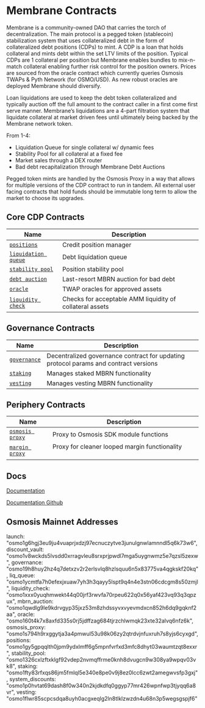 
# Membrane Contracts

Membrane is a community-owned DAO that carries the torch of decentralization. The main protocol is a pegged token (stablecoin) stabilization system that uses collateralized debt in the form of collateralized debt positions (CDPs) to mint. A CDP is a loan that holds collateral and mints debt within the set LTV limits of the position. Typical CDPs are 1 collateral per position but Membrane enables bundles to mix-n-match collateral enabling further risk control for the position owners. Prices are sourced from the oracle contract which currently queries Osmosis TWAPs & Pyth Network (for OSMO/USD). As new robust oracles are deployed Membrane should diversify.

Loan liquidations are used to keep the debt token collateralized and typically auction off the full amount to the contract caller in a first come first serve manner. Membrane’s liquidations are a 4-part filtration system that liquidate collateral at market driven fees until ultimately being backed by the Membrane network token. 

From 1-4: 
- Liquidation Queue for single collateral w/ dynamic fees 
- Stability Pool for all collateral at a fixed fee
- Market sales through a DEX router
- Bad debt recapitalization through Membrane Debt Auctions

Pegged token mints are handled by the Osmosis Proxy in a way that allows for multiple versions of the CDP contract to run in tandem. All external user facing contracts that hold funds should be immutable long term to allow the market to choose its upgrades. 

## Core CDP Contracts

| Name                                                       | Description                                  |
| ---------------------------------------------------------- | -------------------------------------------- |
| [`positions`](contracts/cdp)                               | Credit position manager                      |
| [`liquidation queue`](contracts/liq-queue)                   | Debt liquidation queue                       |
| [`stability pool`](contracts/stability-pool)               | Position stability pool                      |
| [`debt auction`](contracts/debt_auction)                   | Last-resort MBRN auction for bad debt        |
| [`oracle`](contracts/oracle)                               | TWAP oracles for approved assets             |
| [`liquidity check`](contracts/liquidity_check)             | Checks for acceptable AMM liquidity of collateral assets ‎ ‎  ‎ ‎ ‎ ‎ ‎ ‎ ‎ ‎ ‎ ‎ ‎ ‎ ‎ ‎ ‎ ‎ ‎ ‎ ‎ ‎ ‎ ‎ ‎ ‎ ‎ ‎ ‎‎ ‎ ‎ ‎ ‎ ‎ ‎ ‎ ‎ ‎ ‎ ‎ ‎ |

## Governance Contracts

| Name                                                       | Description                                  |
| ---------------------------------------------------------- | -------------------------------------------- |
| [`governance`](contracts/governance)                       | Decentralized governance contract for updating protocol params and contract versions |
| [`staking`](contracts/staking)                             | Manages staked MBRN functionality            |
| [`vesting`](contracts/vesting)                             | Manages vesting MBRN functionality           |

## Periphery Contracts

| Name                                                       | Description                                  |
| ---------------------------------------------------------- | -------------------------------------------- |
| [`osmosis proxy`](contracts/osmosis-proxy)                 | Proxy to Osmosis SDK module functions        |
| [`margin proxy`](contracts/margin-proxy)                   | Proxy for cleaner looped margin functionality    ‎ ‎  ‎ ‎ ‎ ‎ ‎ ‎ ‎ ‎ ‎ ‎ ‎ ‎ ‎ ‎ ‎ ‎ ‎ ‎ ‎ ‎ ‎ ‎ ‎ ‎ ‎ ‎ ‎‎ ‎ ‎ ‎ ‎ ‎ ‎ ‎ ‎ ‎ ‎ ‎ ‎  ‎ ‎  ‎ ‎ ‎ ‎ ‎ ‎ ‎ ‎ ‎ ‎ ‎ ‎ ‎ ‎ ‎ ‎ ‎ ‎ ‎  |


## Docs
[Documentation](https://membrane-finance.gitbook.io/membrane-docs-1/)

[Documentation Github](https://github.com/triccs/membrane-docs)

## Osmosis Mainnet Addresses
launch: "osmo1g6hgj3eu9ju4vuaprjxdzj97ecnuczytve3junulgnwlamnndl5q6k73w6",
discount_vault: "osmo1v8wckds5lvsdd0xrragvleu8srxprjpwdl7mga5uygnwmz5e7qzsl5zexw",
governance: "osmo19h8huy2hz4q7detxzv2r2erlsvlq8hzlsquu6n5x83775va4qgkskf20kq",
liq_queue: "osmo1ycmtfa7h0efexjxuaw7yh3h3qayy5lspt9q4n4e3stn06cdcgm8s50zmjl",
liquidity_check: "osmo1xxx0yuqhmwekt44q00jrf3rwvfa70rpeu622q0x56yaf423vq93q3qpzux",
mbrn_auction: "osmo1qwdlg9le9kdrvgyp35jxz53m8zhdssyvxvyevmdxcn852h6dq9gqknf2aa",
oracle: "osmo160t4k7x8axfd335s0rj5jdffzag684tjrzchlwmqk23xte32alvq6nfz6k",
osmosis_proxy: "osmo1s794h9rxggytja3a4pmwul53u98k06zy2qtrdvjnfuxruh7s8yjs6cyxgd",
positions: "osmo1gy5gpqqlth0jpm9ydxlmff6g5mpnfvrfxd3mfc8dhyt03waumtzqt8exxr",
stability_pool: "osmo1326cxlzftxklgf92vdep2nvmqffrme0knh8dvugcn9w308ya9wpqv03vk8",
staking: "osmo1fty83rfxqs86jm5fmlql5e340e8pe0v9j8ez0lcc6zwt2amegwvsfp3gxj",
system_discounts: "osmo1p0hvtat69dash8f0w340n2kjdkdfq0ggyp77mr426wpnfwp3tjyqq6a8vr",
vesting: "osmo1flwr85scpcsdqa8uyh0acgxeqlg2ln8tlklzwzdn4u68n3p5wegsgspjf6"
